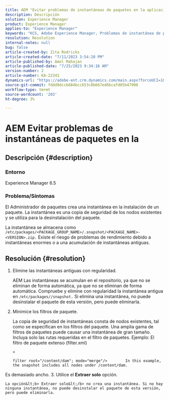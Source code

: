 ```yaml
---
title: AEM "Evitar problemas de instantáneas de paquetes en la aplicación de"
description: Descripción
solution: Experience Manager
product: Experience Manager
applies-to: "Experience Manager"
keywords: "KCS, Adobe Experience Manager, Problemas de instantánea de paquetes"
resolution: Resolution
internal-notes: null
bug: false
article-created-by: Zita Rodricks
article-created-date: "7/11/2023 3:54:20 PM"
article-published-by: Amol Mahajan
article-published-date: "7/25/2023 9:34:16 AM"
version-number: 2
article-number: KA-22341
dynamics-url: "https://adobe-ent.crm.dynamics.com/main.aspx?forceUCI=1&pagetype=entityrecord&etn=knowledgearticle&id=948ec030-0320-ee11-9cbe-6045bd006239"
source-git-commit: fddd9dccb684bcc653c8b667ed6bcafd05b47990
workflow-type: tm+mt
source-wordcount: '203'
ht-degree: 3%

---
```


# AEM Evitar problemas de instantáneas de paquetes en la

## Descripción {#description}


### <b>Entorno</b>

Experience Manager 6.5



### <b>Problema/Síntomas</b>

El Administrador de paquetes crea una instantánea en la instalación de un paquete. La instantánea es una copia de seguridad de los nodos existentes y se utiliza para la desinstalación del paquete.

La instantánea se almacena como `/etc/packages/<PACKAGE_GROUP_NAME>/.snapshot/<PACKAGE_NAME>-<VERSION>.zip.` Existe el riesgo de problemas de rendimiento debido a instantáneas enormes o a una acumulación de instantáneas antiguas.


## Resolución {#resolution}


1. Elimine las instantáneas antiguas con regularidad.

   AEM Las instantáneas se acumulan en el repositorio, ya que no se eliminan de forma automática, ya que no se eliminan de forma automática. Compruebe y elimine con regularidad la instantánea antigua en `/etc/packages//snapshot.` Si elimina una instantánea, no puede desinstalar el paquete de esta versión, pero puede eliminarla.


2. Minimice los filtros de paquete.

   La copia de seguridad de instantáneas consta de nodos existentes, tal como se especifican en los filtros del paquete. Una amplia gama de filtros de paquetes puede causar una instantánea de gran tamaño. Incluya solo las rutas requeridas en el filtro de paquetes. Ejemplo: El filtro de paquete extenso (filter.xml)



   `<`


   ```
   filter root="/content/dam"; mode="merge"/>        In this example, the snapshot includes all nodes under /content/dam.
   ```

Es demasiado ancho.
3. Utilice el <b>Extraer solo</b> opción.

    La opción&lt;b> Extraer solo&lt;/b> no crea una instantánea. Si no hay ninguna instantánea, no puede desinstalar el paquete de esta versión, pero puede eliminarla.
    

